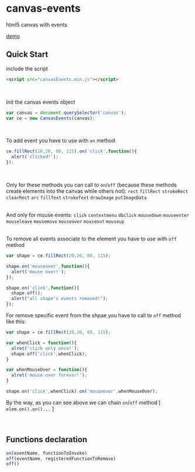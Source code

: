 # canvas-events
html5 canvas with events

[demo](https://urlv.github.io/canvas-events/)

## Quick Start

include the script
```html
<script src="canvasEvents.min.js"></script>
```
<br />

Init the canvas events object
```js
var canvas = document.querySelector('canvas');
var ce = new CanvasEvents(canvas);
```
<br />

To add event you have to use with ```on``` method
```js
ce.fillRect(20,20, 80, 115).on('click',function(){
  alert('clicked!');
});
```
<br />

Only for these methods you can call to ```on```/```off``` (because these methods create elements into the canvas while others not):
`rect` `fillRect` `strokeRect` `clearRect` `arc` `fillText` `strokeText` `drawImage` `putImageData`
<br /><br />

And only for mouse events:
`click` `contextmenu` `dbclick` `mousedown` `mouseenter` `mouseleave` `mousemove` `mouseover` `mouseout` `mouseup`
<br />
<br />

To remove all events associate to the element you have to use with ```off``` method
```js
var shape = ce.fillRect(20,20, 80, 115);

shape.on('mouseover',function(){
  alert('mouse over!');
});

shape.on('click',function(){
  shape.off();
  alert("all shape's events removed!");
});
```

For remove specific event from the shpae you have to call to ```off``` method like this:
```js
var shape = ce.fillRect(20,20, 80, 115);

var whenClick = function(){
  alret('click only once!');
  shape.off('click',whenClick);
}

var whenMouseOver = function(){
  alret('mouse over forever!');
}

shape.on('click',whenClick).on('mouseover',whenMouseOver);
```
By the way, as you can see above we can chain ```on```/```off``` method [ ```elem.on().on()...``` ]
<br />
<br />
<br />

## Functions declaration
```js
on(eventName, functionToInvoke)
off(eventName, registeredFunctionToRemove)
off()

